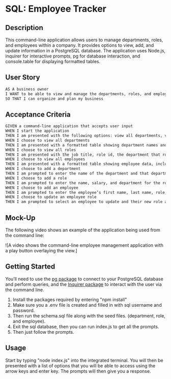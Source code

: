 # SQL: Employee Tracker

## Description
This command-line application allows users to manage departments, roles, and employees within a company. It provides options to view, add, and update information in a PostgreSQL database. The application uses Node.js, inquirer for interactive prompts, pg for database interaction, and console.table for displaying formatted tables.

## User Story

```md
AS A business owner
I WANT to be able to view and manage the departments, roles, and employees in my company
SO THAT I can organize and plan my business
```

## Acceptance Criteria

```md
GIVEN a command-line application that accepts user input
WHEN I start the application
THEN I am presented with the following options: view all departments, view all roles, view all employees, add a department, add a role, add an employee, and update an employee role
WHEN I choose to view all departments
THEN I am presented with a formatted table showing department names and department ids
WHEN I choose to view all roles
THEN I am presented with the job title, role id, the department that role belongs to, and the salary for that role
WHEN I choose to view all employees
THEN I am presented with a formatted table showing employee data, including employee ids, first names, last names, job titles, departments, salaries, and managers that the employees report to
WHEN I choose to add a department
THEN I am prompted to enter the name of the department and that department is added to the database
WHEN I choose to add a role
THEN I am prompted to enter the name, salary, and department for the role and that role is added to the database
WHEN I choose to add an employee
THEN I am prompted to enter the employee’s first name, last name, role, and manager, and that employee is added to the database
WHEN I choose to update an employee role
THEN I am prompted to select an employee to update and their new role and this information is updated in the database 
```

## Mock-Up

The following video shows an example of the application being used from the command line:

![A video shows the command-line employee management application with a play button overlaying the view.]

## Getting Started

You’ll need to use the [pg package](https://www.npmjs.com/package/pg) to connect to your PostgreSQL database and perform queries, and the [Inquirer package](https://www.npmjs.com/package/inquirer/v/8.2.4) to interact with the user via the command line.

1. Install the packages required by entering "npm install"
2. Make sure you a .env file is created and filled in with sql username and password.
3. Then run the schema.sql file along with the seed files. (department, role, and employee).
4. Exit the sql database, then you can run index.js to get all the prompts.
5. Then just follow the prompts.

## Usage

Start by typing "node index.js" into the integrated terminal.
You will then be presented with a list of options that you will be able to access using the arrow keys and enter key.
The prompts will then give you a response.
